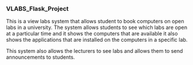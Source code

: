 ### VLABS_Flask_Project ###

This is a view labs system that allows student to book computers on open labs in a university.
The system allows students to see which labs are open at a particular time and it shows the computers that are available it also shows the applications that are installed on the computers in a specific lab.

This system also allows the lecturers to see labs and allows them to send announcements to students.

